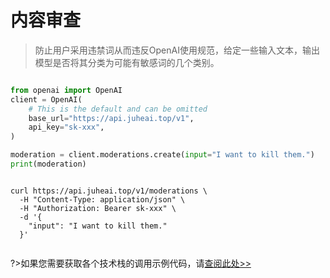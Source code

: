 # 内容审查

>防止用户采用违禁词从而违反OpenAI使用规范，给定一些输入文本，输出模型是否将其分类为可能有敏感词的几个类别。

```python

from openai import OpenAI
client = OpenAI(
    # This is the default and can be omitted
    base_url="https://api.juheai.top/v1",
    api_key="sk-xxx",
)

moderation = client.moderations.create(input="I want to kill them.")
print(moderation)

```

```curl

curl https://api.juheai.top/v1/moderations \
  -H "Content-Type: application/json" \
  -H "Authorization: Bearer sk-xxx" \
  -d '{
    "input": "I want to kill them."
  }'


```

?>如果您需要获取各个技术栈的调用示例代码，请[查阅此处>>](https://juheai.apifox.cn/)